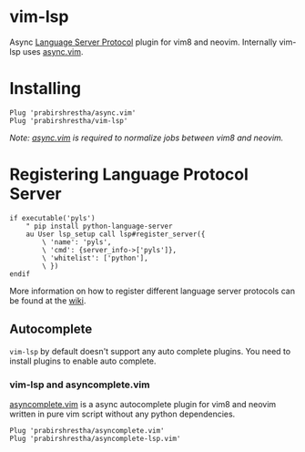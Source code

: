 # vim-lsp

Async [Language Server Protocol](https://github.com/Microsoft/language-server-protocol) plugin for vim8 and neovim.
Internally vim-lsp uses [async.vim](https://github.com/prabirshrestha/async.vim).

# Installing

```viml
Plug 'prabirshrestha/async.vim'
Plug 'prabirshrestha/vim-lsp'
```

_Note: [async.vim](https://github.com/prabirshrestha/async.vim) is required to normalize jobs between vim8 and neovim._

# Registering Language Protocol Server

```viml
if executable('pyls')
    " pip install python-language-server
    au User lsp_setup call lsp#register_server({
        \ 'name': 'pyls',
        \ 'cmd': {server_info->['pyls']},
        \ 'whitelist': ['python'],
        \ })
endif
```

More information on how to register different language server protocols can be found at the [wiki](https://github.com/prabirshrestha/vim-lsp/wiki/Servers).

## Autocomplete

`vim-lsp` by default doesn't support any auto complete plugins. You need to install plugins to enable auto complete.

### vim-lsp and asyncomplete.vim

[asyncomplete.vim](https://github.com/prabirshrestha/asyncomplete.vim) is a async autocomplete plugin for vim8 and neovim written in pure vim script without any python dependencies.

```viml
Plug 'prabirshrestha/asyncomplete.vim'
Plug 'prabirshrestha/asyncomplete-lsp.vim'
```
